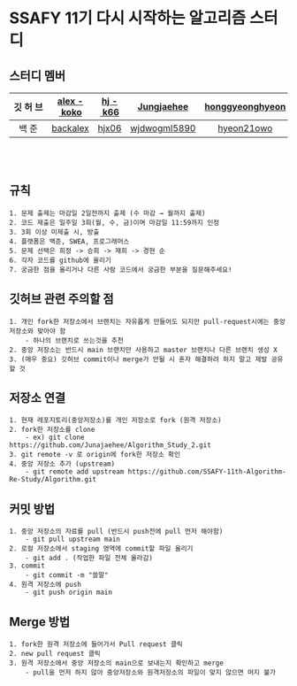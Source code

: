 # SSAFY 11기 다시 시작하는 알고리즘 스터디

## 스터디 멤버

| 깃&nbsp;허&nbsp;브 | [alex&nbsp;-&nbsp;koko](https://github.com/alex-koko) | [hj&nbsp;-&nbsp;k66](https://github.com/hj-k66) |      [Jungjaehee](https://github.com/Jungjaehee)       | [honggyeonghyeon](https://github.com/honggyeonghyeon) |
| :----------------: | :---------------------------------------------------: | :---------------------------------------------: | :----------------------------------------------------: | :---------------------------------------------------: |
|     백&nbsp;준     |    [backalex](https://solved.ac/profile/backalex)     |    [hjx06](https://solved.ac/profile/hjx06)     | [wjdwogml5890](https://solved.ac/profile/wjdwogml5890) |  [hyeon21owo](https://solved.ac/profile/hyeon21owo)   |

<br><br>

## 규칙

```
1. 문제 출제는 마감일 2일전까지 출제 (수 마감 → 월까지 출제)
2. 코드 제출은 일주일 3회(월, 수, 금)이며 마감일 11:59까지 인정
3. 3회 이상 미제출 시, 방출
4. 플랫폼은 백준, SWEA, 프로그래머스
5. 문제 선택은 희정 -> 승희 -> 재희 -> 경현 순
6. 각자 코드를 github에 올리기
7. 궁금한 점을 올리거나 다른 사람 코드에서 궁금한 부분을 질문해주세요!
```

## 깃허브 관련 주의할 점

```
1. 개인 fork한 저장소에서 브랜치는 자유롭게 만들어도 되지만 pull-request시에는 중앙 저장소와 맞아야 함
	- 하나의 브랜치로 쓰는것을 추천
2. 중앙 저장소는 반드시 main 브랜치만 사용하고 master 브랜치나 다른 브랜치 생성 X
3. (매우 중요) 깃허브 commit이나 merge가 안될 시 혼자 해결하려 하지 말고 제발 공유할 것
```

## 저장소 연결

```
1. 현재 레포지토리(중앙저장소)를 개인 저장소로 fork (원격 저장소)
2. fork한 저장소를 clone
	- ex) git clone https://github.com/Junajaehee/Algorithm_Study_2.git
3. git remote -v 로 origin에 fork한 저장소 확인
4. 중앙 저장소 추가 (upstream)
	- git remote add upstream https://github.com/SSAFY-11th-Algorithm-Re-Study/Algorithm.git
```

## 커밋 방법

```
1. 중앙 저장소의 자료를 pull (반드시 push전에 pull 먼저 해야함)
	- git pull upstream main
2. 로컬 저장소에서 staging 영역에 commit할 파일 올리기
	- git add . (작업한 파일 전체 올라감)
3. commit
	- git commit -m "쓸말"
4. 원격 저장소에 push
	- git push origin main
```

## Merge 방법

```
1. fork한 원격 저장소에 들어가서 Pull request 클릭
2. new pull request 클릭
3. 원격 저장소에서 중앙 저장소의 main으로 보내는지 확인하고 merge
	- pull을 먼저 하지 않아 중앙저장소와 원격저장소의 파일이 맞지 않으면 머지 불가
```
